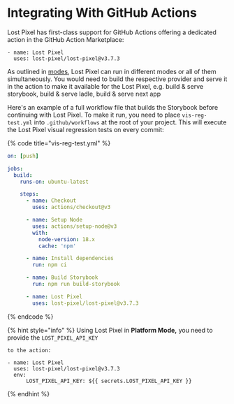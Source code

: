 # Integrating With GitHub Actions

Lost Pixel has first-class support for GitHub Actions offering a dedicated action in the GitHub Action Marketplace:

```
- name: Lost Pixel
  uses: lost-pixel/lost-pixel@v3.7.3
```

As outlined in [modes](project-configuration/modes.md), Lost Pixel can run in different modes or all of them simultaneously. You would need to build the respective provider and serve it in the action to make it available for the Lost Pixel, e.g. build & serve storybook, build & serve ladle, build & serve next app

Here's an example of a full workflow file that builds the Storybook before continuing with Lost Pixel. To make it run, you need to place `vis-reg-test.yml` into `.github/workflows` at the root of your project. This will execute the Lost Pixel visual regression tests on every commit:

{% code title="vis-reg-test.yml" %}
```yaml
on: [push]

jobs:
  build:
    runs-on: ubuntu-latest

    steps:
      - name: Checkout
        uses: actions/checkout@v3

      - name: Setup Node
        uses: actions/setup-node@v3
        with:
          node-version: 18.x
          cache: 'npm'

      - name: Install dependencies
        run: npm ci

      - name: Build Storybook
        run: npm run build-storybook

      - name: Lost Pixel
        uses: lost-pixel/lost-pixel@v3.7.3
```
{% endcode %}

{% hint style="info" %}
Using Lost Pixel in **Platform Mode,** you need to provide the `LOST_PIXEL_API_KEY`

`to the action:`

```
- name: Lost Pixel
  uses: lost-pixel/lost-pixel@v3.7.3
  env:
      LOST_PIXEL_API_KEY: ${{ secrets.LOST_PIXEL_API_KEY }}
```
{% endhint %}
